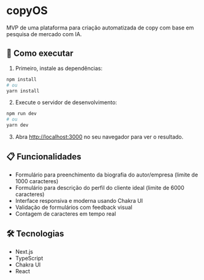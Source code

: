# copyOS

MVP de uma plataforma para criação automatizada de copy com base em pesquisa de mercado com IA.

## 🚀 Como executar

1. Primeiro, instale as dependências:
```bash
npm install
# ou
yarn install
```

2. Execute o servidor de desenvolvimento:
```bash
npm run dev
# ou
yarn dev
```

3. Abra [http://localhost:3000](http://localhost:3000) no seu navegador para ver o resultado.

## 📋 Funcionalidades

- Formulário para preenchimento da biografia do autor/empresa (limite de 1000 caracteres)
- Formulário para descrição do perfil do cliente ideal (limite de 6000 caracteres)
- Interface responsiva e moderna usando Chakra UI
- Validação de formulários com feedback visual
- Contagem de caracteres em tempo real

## 🛠 Tecnologias

- Next.js
- TypeScript
- Chakra UI
- React
